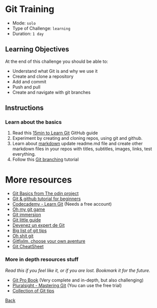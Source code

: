 # Git Training

- Mode: `solo`
- Type of Challenge: `learning`
- Duration: `1 day`

## Learning Objectives

At the end of this challenge you should be able to:

- Understand what Git is and why we use it
- Create and clone a repository
- Add and commit
- Push and pull
- Create and navigate with git branches

## Instructions

### Learn about the basics

1. Read this [15min to Learn Git](https://guides.github.com/introduction/git-handbook/) GitHub guide
2. Experiment by creating and cloning repos, using git and github.
3. Learn about [markdown](https://docs.github.com/fr/get-started/writing-on-github/getting-started-with-writing-and-formatting-on-github/basic-writing-and-formatting-syntax) update readme.md file and create other markdown files in your repos with titles, subtitles, images, links, test everything.  
4. Follow this [Git branching](https://learngitbranching.js.org/) tutorial

# More resources


- [Git Basics from The odin project](https://www.theodinproject.com/lessons/foundations-git-basics)
- [Git & github tutorial for beginners](https://product.hubspot.com/blog/git-and-github-tutorial-for-beginners)
- [Codecademy - Learn Git](https://www.codecademy.com/courses/learn-git/lessons/git-workflow/exercises/hello-git) (Needs a free account)
- [Oh my git game](https://ohmygit.org/)
- [Git immersion](https://gitimmersion.com/)
- [Git little guide](http://rogerdudler.github.io/git-guide/index.fr.html)
- [Devenez un expert de Git](https://www.atlassian.com/fr/git/tutorials)
- [Big list of git tips](https://github.com/git-tips/tips)
- [Oh shit git](https://ohshitgit.com/en)
- [GitfixIm, choose your own aventure](http://sethrobertson.github.io/GitFixUm/fixup.html)
- [Git CheatSheet](https://education.github.com/git-cheat-sheet-education.pdf)

### More in depth resources stuff

_Read this if you feel like it, or if you are lost. Bookmark it for the future._

- [Git Pro Book](http://git-scm.com/book/en/v2) (Very complete and in-depth, but also challenging)
- [Pluralsight - Mastering Git](https://www.pluralsight.com/courses/mastering-git) (You can use the free trial)
- [Collection of Git tips](https://github.com/git-tips/tips)

[Back](./)

